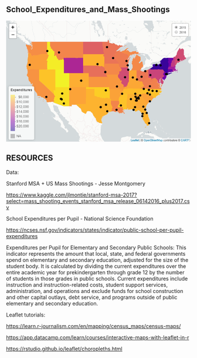   School_Expenditures_and_Mass_Shootings
------------------------------------------------------------
![path](/School_Expenditures_and_Mass_Shootings.png)




RESOURCES
------------------------------------------------------------
Data:

Stanford MSA + US Mass Shootings - Jesse Montgomery

https://www.kaggle.com/jlmontie/stanford-msa-2017?select=mass_shooting_events_stanford_msa_release_06142016_plus2017.csv

School Expenditures per Pupil - National Science Foundation

https://ncses.nsf.gov/indicators/states/indicator/public-school-per-pupil-expenditures

Expenditures per Pupil for Elementary and Secondary Public Schools:
This indicator represents the amount that local, state, and federal governments spend on elementary and secondary education, adjusted for the size of the student body. It is calculated by dividing the current expenditures over the entire academic year for prekindergarten through grade 12 by the number of students in those grades in public schools. Current expenditures include instruction and instruction-related costs, student support services, administration, and operations and exclude funds for school construction and other capital outlays, debt service, and programs outside of public elementary and secondary education.



Leaflet tutorials:

https://learn.r-journalism.com/en/mapping/census_maps/census-maps/

https://app.datacamp.com/learn/courses/interactive-maps-with-leaflet-in-r

https://rstudio.github.io/leaflet/choropleths.html

